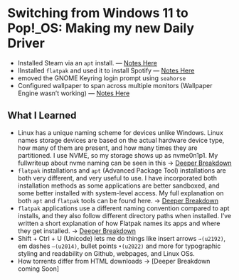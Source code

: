 # Switching from Windows 11 to Pop!_OS: Making my new Daily Driver

- Installed Steam via an `apt` install. — [Notes Here](/notes/expanded/Steam_Install_Explained.md)
- IInstalled `flatpak` and used it to install Spotify — [Notes Here](/notes/expanded/Flatpak_Install_Expanded.md)
- emoved the GNOME Keyring login prompt using `seahorse`
- Configured wallpaper to span across multiple monitors (Wallpaper Engine wasn’t working) — [Notes Here](/notes/expanded/Setting_Wallpapers.md)

## What I Learned
- Linux has a unique naming scheme for devices unlike Windows. Linux names storage devices are based on the actual hardware device type, how many of them are present, and how many times they are partitioned. I use NVME, so my storage shows up as nvme0n1p1. My fullwriteup about nvme naming can be seen in this → [Deeper Breakdown](/notes/expanded/NVME_naming_explained_linux.md)
- `flatpak` installations and `apt` (Advanced Package Tool) installations are both very different, and very useful to use. I have incorporated both installation methods as some applications are better sandboxed, and some better installed with system-level access. My full explanation on both `apt` and `flatpak` tools can be found here. → [Deeper Breakdown](/notes/expanded/Flatpak_and_Apt.md)
- `flatpak` applications use a different naming convention compared to apt installs, and they also follow different directory paths when installed. I’ve written a short explanation of how Flatpak names its apps and where they get installed. → [Deeper Breakdown](/notes/expanded/Flatpak_Naming_&_Location.md)
- Shift + Ctrl + U (Unicode) lets me do things like insert arrows `→(u2192)`, em dashes `—(u2014)`, bullet points `•(u2022)` and more for typographic styling and readability on Github, webpages, and Linux OSs.
- How torrents differ from HTML downloads → [Deeper Breakdown coming Soon]

